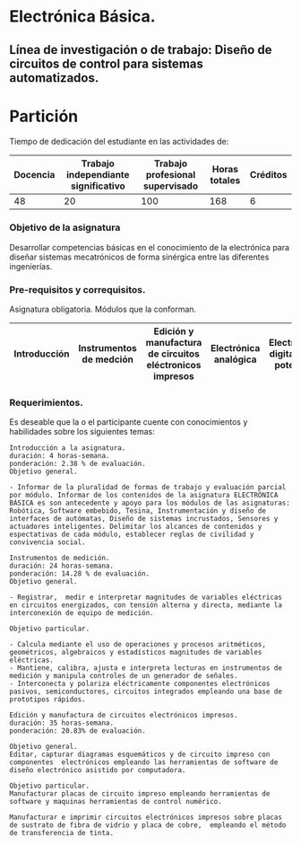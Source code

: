 # Electrónica Básica.
##     Línea de investigación o de trabajo: Diseño de circuitos de control para sistemas automatizados.


# Partición 
Tiempo de dedicación del estudiante en las actividades de: 

| Docencia| Trabajo independiante significativo|Trabajo profesional supervisado|Horas totales| Créditos |            
| --------| -----------------------------------|-------------------------------|-------------| ---------|
| 48      |                          20        |                100            |          168|         6|


###  Objetivo de la asignatura

Desarrollar competencias básicas en el conocimiento de la electrónica para diseñar sistemas mecatrónicos de forma sinérgica entre las diferentes ingenierías. 

### Pre-requisitos y correquisitos.
Asignatura obligatoria. Módulos que la conforman.

|Introducción|Instrumentos de medción|Edición y manufactura de circuitos eléctronicos impresos|Electrónica analógica|Electrónica digital y de potencia |            
| --------| -----------------------------------|-------------------------------|-------------| ---------|


### Requerimientos.
Es deseable que la o el participante cuente con conocimientos y habilidades sobre los siguientes temas:

```
Introducción a la asignatura. 
duración: 4 horas-semana. 
ponderación: 2.38 % de evaluación.
Objetivo general.

- Informar de la pluralidad de formas de trabajo y evaluación parcial por módulo. Informar de los contenidos de la asignatura ELECTRÓNICA BÁSICA es son antecedente y apoyo para los módulos de las asignaturas: Robótica, Software embebido, Tesina, Instrumentación y diseño de interfaces de autómatas, Diseño de sistemas incrustados, Sensores y actuadores inteligentes. Delimitar los alcances de contenidos y espectativas de cada módulo, establecer reglas de civilidad y convivencia social. 

```


```
Instrumentos de medición. 
duración: 24 horas-semana. 
ponderación: 14.28 % de evaluación.
Objetivo general.

- Registrar,  medir e interpretar magnitudes de variables eléctricas en circuitos energizados, con tensión alterna y directa, mediante la interconexión de equipo de medición.  

Objetivo particular.

- Calcula mediante el uso de operaciones y procesos aritméticos, geométricos, algebraicos y estadísticos magnitudes de variables eléctricas.
- Mantiene, calibra, ajusta e interpreta lecturas en instrumentos de medición y manipula controles de un generador de señales.
- Interconecta y polariza eléctricamente componentes electrónicos pasivos, semiconductores, circuitos integrados empleando una base de prototipos rápidos.

```

```
Edición y manufactura de circuitos electrónicos impresos. 
duración: 35 horas-semana.
ponderación: 20.83% de evaluación.

Objetivo general.
Editar, capturar diagramas esquemáticos y de circuito impreso con componentes  electrónicos empleando las herramientas de software de diseño electrónico asistido por computadora.

Objetivo particular.
Manufacturar placas de circuito impreso empleando herramientas de software y maquinas herramientas de control numérico.

Manufacturar e imprimir circuitos electrónicos impresos sobre placas de sustrato de fibra de vidrio y placa de cobre,  empleando el método de transferencia de tinta.


```
